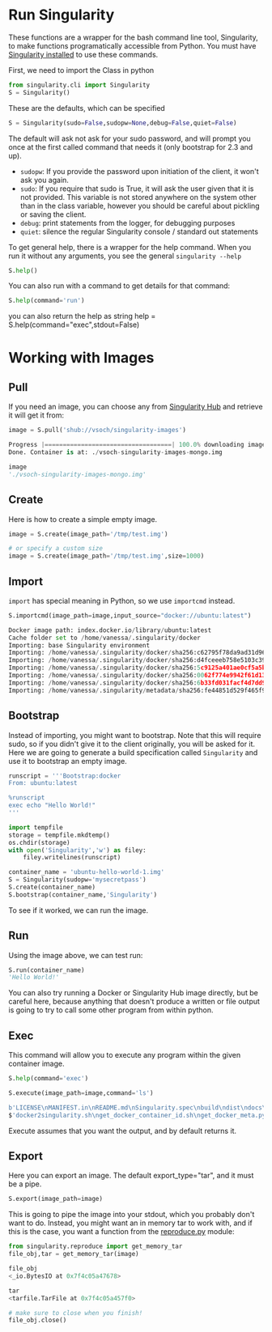 
# Run Singularity

These functions are a wrapper for the bash command line tool, Singularity, to make functions programatically accessible from Python. You must have <a href="https://singularityware.github.io/install-linux" target="_blank">Singularity installed</a> to use these commands.

First, we need to import the Class in python

```python
from singularity.cli import Singularity
S = Singularity()
```

These are the defaults, which can be specified

```python
S = Singularity(sudo=False,sudopw=None,debug=False,quiet=False)
```

The default will ask not ask for your sudo password, and will prompt you once at the first called command that needs it (only bootstrap for 2.3 and up). 

- `sudopw`: If you provide the password upon initiation of the client, it won't ask you again. 
- `sudo`: If you require that sudo is True, it will ask the user given that it is not provided. This variable is not stored anywhere on the system other than in the class variable, however you should be careful about pickling or saving the client.
- `debug`: print statements from the logger, for debugging purposes
- `quiet`: silence the regular Singularity console / standard out statements


To get general help, there is a wrapper for the help command. When you run it without any arguments, you see the general `singularity --help`

```python
S.help()
```

You can also run with a command to get details for that command:

```python
S.help(command='run')
```

you can also return the help as string
help = S.help(command="exec",stdout=False)


# Working with Images

## Pull
If you need an image, you can choose any from <a href="https://singularity-hub.org" target="_blank">Singularity Hub</a> and retrieve it will get it from:

```python
image = S.pull('shub://vsoch/singularity-images')

Progress |===================================| 100.0% downloading imagee
Done. Container is at: ./vsoch-singularity-images-mongo.img

image
'./vsoch-singularity-images-mongo.img'

```

## Create

Here is how to create a simple empty image.

```python
image = S.create(image_path='/tmp/test.img')

# or specify a custom size
image = S.create(image_path='/tmp/test.img',size=1000)
```

## Import
`import` has special meaning in Python, so we use `importcmd` instead.

```python
S.importcmd(image_path=image,input_source="docker://ubuntu:latest")

Docker image path: index.docker.io/library/ubuntu:latest
Cache folder set to /home/vanessa/.singularity/docker
Importing: base Singularity environment
Importing: /home/vanessa/.singularity/docker/sha256:c62795f78da9ad31d9669cb4feb4e8fba995a299a0b2bd0f05b10fdc05b1f35e.tar.gz
Importing: /home/vanessa/.singularity/docker/sha256:d4fceeeb758e5103c39daf44c73404bf476ef6fd6b7a9a11e2260fcc1797c806.tar.gz
Importing: /home/vanessa/.singularity/docker/sha256:5c9125a401ae0cf5a5b4128633e7a4e84230d3eb4c541c661618a70e5d29aeff.tar.gz
Importing: /home/vanessa/.singularity/docker/sha256:0062f774e9942f61d13928855ab8111adc27def6f41bd6f7902c329ec836882b.tar.gz
Importing: /home/vanessa/.singularity/docker/sha256:6b33fd031facf4d7dd97afeea8a93260c2f15c3e795eeccd8969198a3d52678d.tar.gz
Importing: /home/vanessa/.singularity/metadata/sha256:fe44851d529f465f9aa107b32351c8a0a722fc0619a2a7c22b058084fac068a4.tar.gz
```

## Bootstrap
Instead of importing, you might want to bootstrap. Note that this will require sudo, so if you didn't give it to the client originally, you will be asked for it. Here we are going to generate a build specification called `Singularity` and use it to bootstrap an empty image.

```python
runscript = '''Bootstrap:docker
From: ubuntu:latest

%runscript
exec echo "Hello World!"
'''

import tempfile
storage = tempfile.mkdtemp()
os.chdir(storage)
with open('Singularity','w') as filey:
    filey.writelines(runscript)

container_name = 'ubuntu-hello-world-1.img'
S = Singularity(sudopw='mysecretpass')
S.create(container_name)
S.bootstrap(container_name,'Singularity')
```
To see if it worked, we can run the image.

## Run
Using the image above, we can test run:

```python
S.run(container_name)
'Hello World!'
```

You can also try running a Docker or Singularity Hub image directly, but be careful here, because anything that doesn't produce a written or file output is going to try to call some other program from within python.


## Exec
This command will allow you to execute any program within the given container image.

```python
S.help(command='exec')

S.execute(image_path=image,command='ls')

b'LICENSE\nMANIFEST.in\nREADME.md\nSingularity.spec\nbuild\ndist\ndocs\nimg\nmake_video.sh\npaper.md\npypi.sh\nrequirements.txt\nsetup.py\nsingularity\nsingularity.egg-info\nvsoch-singularity-images-mongo.img\n'
$'docker2singularity.sh\nget_docker_container_id.sh\nget_docker_meta.py\nmakeBases.py\nsingularity

```
Execute assumes that you want the output, and by default returns it.


## Export

Here you can export an image. The default export_type="tar", and it must be a pipe.

```python
S.export(image_path=image)
```

This is going to pipe the image into your stdout, which you probably don't want to do. Instead, you might want an in memory tar to work with, and if this is the case, you want a function from the [reproduce.py](../../singularity/reproduce.py) module:

```python
from singularity.reproduce import get_memory_tar
file_obj,tar = get_memory_tar(image)

file_obj
<_io.BytesIO at 0x7f4c05a47678>

tar
<tarfile.TarFile at 0x7f4c05a457f0>

# make sure to close when you finish!
file_obj.close()
```

